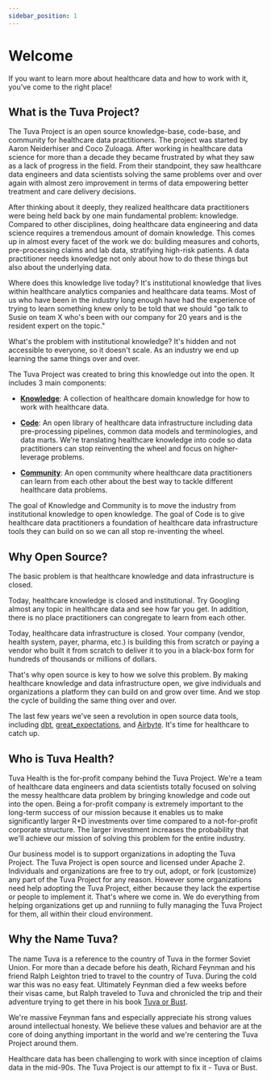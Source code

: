 ```yaml
---
sidebar_position: 1
---
```


# Welcome

If you want to learn more about healthcare data and how to work with it, you've come to the right place!

## What is the Tuva Project?

The Tuva Project is an open source knowledge-base, code-base, and community for healthcare data practitioners.  The project was started by Aaron Neiderhiser and Coco Zuloaga.  After working in healthcare data science for more than a decade they became frustrated by what they saw as a lack of progress in the field.  From their standpoint, they saw healthcare data engineers and data scientists solving the same problems over and over again with almost zero improvement in terms of data empowering better treatment and care delivery decisions.  

After thinking about it deeply, they realized healthcare data practitioners were being held back by one main fundamental problem: knowledge.  Compared to other disciplines, doing healthcare data engineering and data science requires a tremendous amount of domain knowledge.  This comes up in almost every facet of the work we do: building measures and cohorts, pre-processing claims and lab data, stratifying high-risk patients.  A data practitioner needs knowledge not only about how to do these things but also about the underlying data.  

Where does this knowledge live today?  It's institutional knowledge that lives within healthcare analytics companies and healthcare data teams.  Most of us who have been in the industry long enough have had the experience of trying to learn something knew only to be told that we should "go talk to Susie on team X who's been with our company for 20 years and is the resident expert on the topic."

What's the problem with institutional knowledge?  It's hidden and not accessible to everyone, so it doesn't scale.  As an industry we end up learning the same things over and over.

The Tuva Project was created to bring this knowledge out into the open.  It includes 3 main components:

- [**Knowledge**](https://thetuvaproject.com/docs/intro): A collection of healthcare domain knowledge for how to work with healthcare data.

- [**Code**](https://github.com/tuva-health): An open library of healthcare data infrastructure including data pre-processing pipelines, common data models and terminologies, and data marts.  We're translating healthcare knowledge into code so data practitioners can stop reinventing the wheel and focus on higher-leverage problems.

- [**Community**](https://join.slack.com/t/thetuvaproject/shared_invite/zt-16iz61187-G522Mc2WGA2mHF57e0il0Q): An open community where healthcare data practitioners can learn from each other about the best way to tackle different healthcare data problems.

The goal of Knowledge and Community is to move the industry from institutional knowledge to open knowledge.  The goal of Code is to give healthcare data practitioners a foundation of healthcare data infrastructure tools they can build on so we can all stop re-inventing the wheel.

## Why Open Source?

The basic problem is that healthcare knowledge and data infrastructure is closed.

Today, healthcare knowledge is closed and institutional.  Try Googling almost any topic in healthcare data and see how far you get.  In addition, there is no place practitioners can congregate to learn from each other.  

Today, healthcare data infrastructure is closed.  Your company (vendor, health system, payer, pharma, etc.) is building this from scratch or paying a vendor who built it from scratch to deliver it to you in a black-box form for hundreds of thousands or millions of dollars.  

That's why open source is key to how we solve this problem.  By making healthcare knowledge and data infrastructure open, we give individuals and organizations a platform they can build on and grow over time.  And we stop the cycle of building the same thing over and over.

The last few years we've seen a revolution in open source data tools, including [dbt](https://www.getdbt.com/), [great_expectations](https://greatexpectations.io/), and [Airbyte](https://airbyte.com/).  It's time for healthcare to catch up.

## Who is Tuva Health?

Tuva Health is the for-profit company behind the Tuva Project.  We're a team of healthcare data engineers and data scientists totally focused on solving the messy healthcare data problem by bringing knowledge and code out into the open.  Being a for-profit company is extremely important to the long-term success of our mission because it enables us to make significantly larger R+D investments over time compared to a not-for-profit corporate structure.  The larger investment increases the probability that we'll achieve our mission of solving this problem for the entire industry.

Our business model is to support organizations in adopting the Tuva Project.  The Tuva Project is open source and licensed under Apache 2.  Individuals and organizations are free to try out, adopt, or fork (customize) any part of the Tuva Project for any reason.  However some organizations need help adopting the Tuva Project, either because they lack the expertise or people to implement it.  That's where we come in.  We do everything from helping organizations get up and runniing to fully managing the Tuva Project for them, all within their cloud environment.

## Why the Name Tuva?

The name Tuva is a reference to the country of Tuva in the former Soviet Union.  For more than a decade before his death, Richard Feynman and his friend Ralph Leighton tried to travel to the country of Tuva.  During the cold war this was no easy feat.  Ultimately Feynman died a few weeks before their visas came, but Ralph traveled to Tuva and chronicled the trip and their adventure trying to get there in his book [Tuva or Bust](https://www.amazon.com/Tuva-Bust-Richard-Feynmans-Journey/dp/0393320693).

We're massive Feynman fans and especially appreciate his strong values around intellectual honesty.  We believe these values and behavior are at the core of doing anything important in the world and we're centering the Tuva Project around them.  

Healthcare data has been challenging to work with since inception of claims data in the mid-90s.  The Tuva Project is our attempt to fix it - Tuva or Bust.